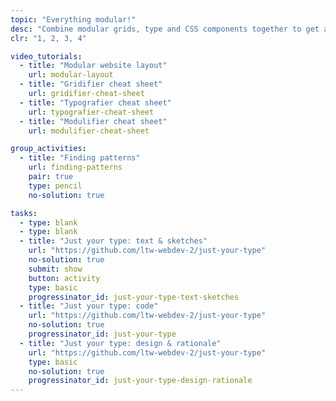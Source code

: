 ```yaml
---
topic: "Everything modular!"
desc: "Combine modular grids, type and CSS components together to get a website running quickly."
clr: "1, 2, 3, 4"

video_tutorials:
  - title: "Modular website layout"
    url: modular-layout
  - title: "Gridifier cheat sheet"
    url: gridifier-cheat-sheet
  - title: "Typografier cheat sheet"
    url: typografier-cheat-sheet
  - title: "Modulifier cheat sheet"
    url: modulifier-cheat-sheet

group_activities:
  - title: "Finding patterns"
    url: finding-patterns
    pair: true
    type: pencil
    no-solution: true

tasks:
  - type: blank
  - type: blank
  - title: "Just your type: text & sketches"
    url: "https://github.com/ltw-webdev-2/just-your-type"
    no-solution: true
    submit: show
    button: activity
    type: basic
    progressinator_id: just-your-type-text-sketches
  - title: "Just your type: code"
    url: "https://github.com/ltw-webdev-2/just-your-type"
    no-solution: true
    progressinator_id: just-your-type
  - title: "Just your type: design & rationale"
    url: "https://github.com/ltw-webdev-2/just-your-type"
    type: basic
    no-solution: true
    progressinator_id: just-your-type-design-rationale
---
```

